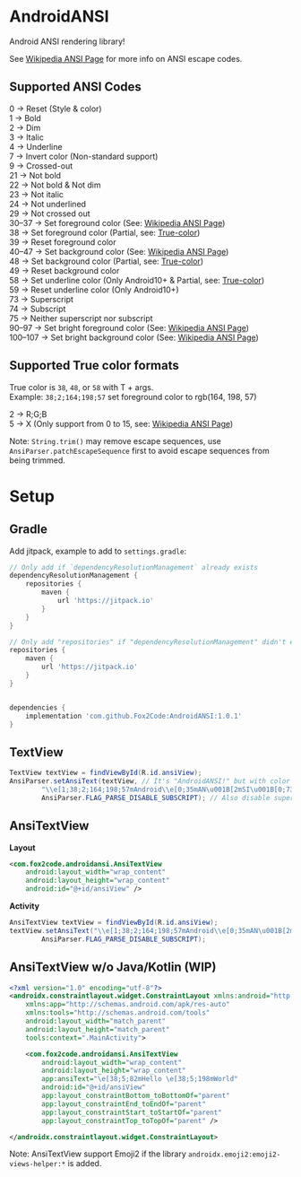 # AndroidANSI  
Android ANSI rendering library!  

See [Wikipedia ANSI Page](https://en.wikipedia.org/wiki/ANSI_escape_code)
for more info on ANSI escape codes.  

## Supported ANSI Codes  

0 -> Reset (Style & color)  
1 -> Bold  
2 -> Dim  
3 -> Italic  
4 -> Underline  
7 -> Invert color (Non-standard support)  
9 -> Crossed-out  
21 -> Not bold  
22 -> Not bold & Not dim  
23 -> Not italic  
24 -> Not underlined  
29 -> Not crossed out  
30–37 -> Set foreground color (See: [Wikipedia ANSI Page](https://en.wikipedia.org/wiki/ANSI_escape_code#Colors))  
38 -> Set foreground color (Partial, see: [True-color](#supported-true-color-formats))  
39 -> Reset foreground color  
40–47 -> Set background color (See: [Wikipedia ANSI Page](https://en.wikipedia.org/wiki/ANSI_escape_code#Colors))  
48 -> Set background color (Partial, see: [True-color](#supported-true-color-formats))  
49 -> Reset background color  
58 -> Set underline color (Only Android10+ & Partial, see: [True-color](#supported-true-color-formats))  
59 -> Reset underline color (Only Android10+)  
73 -> Superscript  
74 -> Subscript  
75 -> Neither superscript nor subscript  
90–97 -> Set bright foreground color (See: [Wikipedia ANSI Page](https://en.wikipedia.org/wiki/ANSI_escape_code#Colors))  
100–107 -> Set bright background color (See: [Wikipedia ANSI Page](https://en.wikipedia.org/wiki/ANSI_escape_code#Colors))  

## Supported True color formats

True color is `38`, `48`, or `58` with T + args.  
Example: `38;2;164;198;57` set foreground color to rgb(164, 198, 57)  

2 -> R;G;B  
5 -> X (Only support from 0 to 15, see: [Wikipedia ANSI Page](https://en.wikipedia.org/wiki/ANSI_escape_code#Colors))  

Note: `String.trim()` may remove escape sequences, use `AnsiParser.patchEscapeSequence` first 
to avoid escape sequences from being trimmed.

# Setup

## Gradle

Add jitpack, example to add to `settings.gradle`:
```groovy
// Only add if `dependencyResolutionManagement` already exists
dependencyResolutionManagement {
    repositories {
        maven {
            url 'https://jitpack.io'
        }
    }
}
```


```groovy
// Only add "repositories" if "dependencyResolutionManagement" didn't exists in "settings.gradle"
repositories {
    maven {
        url 'https://jitpack.io'
    }
}


dependencies {
    implementation 'com.github.Fox2Code:AndroidANSI:1.0.1'
}
```

## TextView
```java
TextView textView = findViewById(R.id.ansiView);
AnsiParser.setAnsiText(textView, // It's "AndroidANSI!" but with color & style
        "\\e[1;38;2;164;198;57mAndroid\\e[0;35mAN\u001B[2mSI\u001B[0;73m!",
        AnsiParser.FLAG_PARSE_DISABLE_SUBSCRIPT); // Also disable superscript
```

## AnsiTextView
**Layout**
```xml
<com.fox2code.androidansi.AnsiTextView
    android:layout_width="wrap_content"
    android:layout_height="wrap_content"
    android:id="@+id/ansiView" />
```
**Activity**
```java
AnsiTextView textView = findViewById(R.id.ansiView);
textView.setAnsiText("\\e[1;38;2;164;198;57mAndroid\\e[0;35mAN\u001B[2mSI\u001B[0;73m!",
        AnsiParser.FLAG_PARSE_DISABLE_SUBSCRIPT);
```

## AnsiTextView w/o Java/Kotlin (WIP)
```xml
<?xml version="1.0" encoding="utf-8"?>
<androidx.constraintlayout.widget.ConstraintLayout xmlns:android="http://schemas.android.com/apk/res/android"
    xmlns:app="http://schemas.android.com/apk/res-auto"
    xmlns:tools="http://schemas.android.com/tools"
    android:layout_width="match_parent"
    android:layout_height="match_parent"
    tools:context=".MainActivity">

    <com.fox2code.androidansi.AnsiTextView
        android:layout_width="wrap_content"
        android:layout_height="wrap_content"
        app:ansiText="\e[38;5;82mHello \e[38;5;198mWorld"
        android:id="@+id/ansiView"
        app:layout_constraintBottom_toBottomOf="parent"
        app:layout_constraintEnd_toEndOf="parent"
        app:layout_constraintStart_toStartOf="parent"
        app:layout_constraintTop_toTopOf="parent" />

</androidx.constraintlayout.widget.ConstraintLayout>
```

Note: AnsiTextView support Emoji2 if the library `androidx.emoji2:emoji2-views-helper:*` is added.
